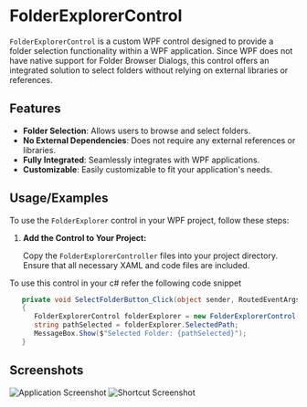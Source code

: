 # FolderExplorerControl

`FolderExplorerControl` is a custom WPF control designed to provide a folder selection functionality within a WPF application. Since WPF does not have native support for Folder Browser Dialogs, this control offers an integrated solution to select folders without relying on external libraries or references.

## Features

- **Folder Selection**: Allows users to browse and select folders.
- **No External Dependencies**: Does not require any external references or libraries.
- **Fully Integrated**: Seamlessly integrates with WPF applications.
- **Customizable**: Easily customizable to fit your application's needs.

## Usage/Examples

To use the `FolderExplorer` control in your WPF project, follow these steps:

1. **Add the Control to Your Project:**

   Copy the `FolderExplorerController` files into your project directory. Ensure that all necessary XAML and code files are included.
   
To use this control in your c# refer the following code snippet

   ```csharp
      private void SelectFolderButton_Click(object sender, RoutedEventArgs e)
      {
         FolderExplorerControl folderExplorer = new FolderExplorerControl();
         string pathSelected = folderExplorer.SelectedPath;
         MessageBox.Show($"Selected Folder: {pathSelected}");
      }
   ```



## Screenshots
![Application Screenshot](https://github.com/user-attachments/assets/fe8d16f1-07ec-43c4-b388-70abd4c1b744)
![Shortcut Screenshot](https://github.com/user-attachments/assets/acc1d88d-a357-41d7-a363-27f65e6d7f35)

